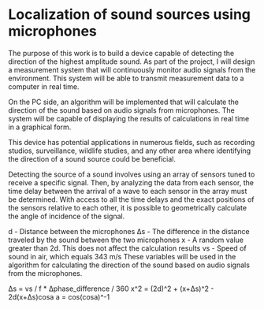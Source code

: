 # Localization of sound sources using microphones
The purpose of this work is to build a device capable of detecting the direction of the highest amplitude sound. As part of the project, I will design a measurement system that will continuously monitor audio signals from the environment. This system will be able to transmit measurement data to a computer in real time.

On the PC side, an algorithm will be implemented that will calculate the direction of the sound based on audio signals from microphones. The system will be capable of displaying the results of calculations in real time in a graphical form.

This device has potential applications in numerous fields, such as recording studios, surveillance, wildlife studies, and any other area where identifying the direction of a sound source could be beneficial.

Detecting the source of a sound involves using an array of sensors tuned to receive a specific signal. Then, by analyzing the data from each sensor, the time delay between the arrival of a wave to each sensor in the array must be determined. With access to all the time delays and the exact positions of the sensors relative to each other, it is possible to geometrically calculate the angle of incidence of the signal. 

d - Distance between the microphones
Δs - The difference in the distance traveled by the sound between the two microphones
x - A random value greater than 2d. This does not affect the calculation results
vs - Speed of sound in air, which equals 343 m/s
These variables will be used in the algorithm for calculating the direction of the sound based on audio signals from the microphones.

Δs = vs / f * Δphase_difference / 360
x^2 = (2d)^2 + (x+Δs)^2 - 2d(x+Δs)cosa
a = cos(cosa)^-1
